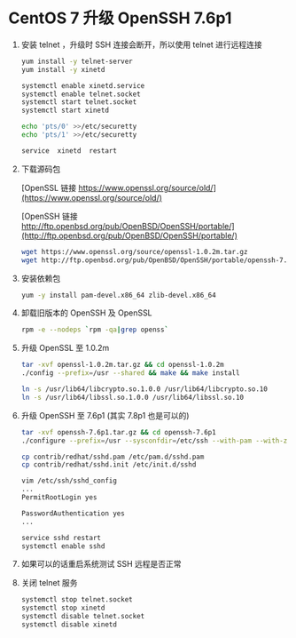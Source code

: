 # CentOS 7 升级 OpenSSH 7.6p1

1. 安装 telnet ，升级时 SSH 连接会断开，所以使用 telnet 进行远程连接

   ```bash
   yum install -y telnet-server
   yum install -y xinetd
   
   systemctl enable xinetd.service
   systemctl enable telnet.socket
   systemctl start telnet.socket
   systemctl start xinetd
   
   echo 'pts/0' >>/etc/securetty
   echo 'pts/1' >>/etc/securetty
   
   service  xinetd  restart
   ```

2. 下载源码包

   [OpenSSL 链接 https://www.openssl.org/source/old/](https://www.openssl.org/source/old/)

   [OpenSSH 链接 http://ftp.openbsd.org/pub/OpenBSD/OpenSSH/portable/](http://ftp.openbsd.org/pub/OpenBSD/OpenSSH/portable/)

   ```bash
   wget https://www.openssl.org/source/openssl-1.0.2m.tar.gz
   wget http://ftp.openbsd.org/pub/OpenBSD/OpenSSH/portable/openssh-7.6p1.tar.gz
   ```

3. 安装依赖包

   ```bash
   yum -y install pam-devel.x86_64 zlib-devel.x86_64
   ```

4. 卸载旧版本的 OpenSSH 及 OpenSSL

   ```bash
   rpm -e --nodeps `rpm -qa|grep openss` 
   ```

5. 升级 OpenSSL 至 1.0.2m

   ```bash
   tar -xvf openssl-1.0.2m.tar.gz && cd openssl-1.0.2m
   ./config --prefix=/usr --shared && make && make install
   
   ln -s /usr/lib64/libcrypto.so.1.0.0 /usr/lib64/libcrypto.so.10
   ln -s /usr/lib64/libssl.so.1.0.0 /usr/lib64/libssl.so.10
   ```

6. 升级 OpenSSH 至 7.6p1 (其实 7.8p1 也是可以的)

   ```bash
   tar -xvf openssh-7.6p1.tar.gz && cd openssh-7.6p1
   ./configure --prefix=/usr --sysconfdir=/etc/ssh --with-pam --with-zlib --with-md5-passwords --with-tcp-wrappers && make && make install
   
   cp contrib/redhat/sshd.pam /etc/pam.d/sshd.pam
   cp contrib/redhat/sshd.init /etc/init.d/sshd
   
   vim /etc/ssh/sshd_config
   ...
   PermitRootLogin yes
   
   PasswordAuthentication yes
   ...
   
   service sshd restart
   systemctl enable sshd
   ```

7. 如果可以的话重启系统测试 SSH 远程是否正常

8. 关闭 telnet 服务

   ```bash
   systemctl stop telnet.socket
   systemctl stop xinetd
   systemctl disable telnet.socket
   systemctl disable xinetd
   ```
